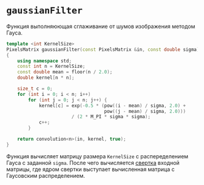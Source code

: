 # `gaussianFilter`

Функция выполняюющая сглаживание от шумов изображения методом Гауса.

```C++
template <int KernelSize>
PixelsMatrix gaussianFilter(const PixelsMatrix &in, const double sigma)
{
    using namespace std;
    const int n = KernelSize;
    const double mean = floor(n / 2.0);
    double kernel[n * n];

    size_t c = 0;
    for (int i = 0; i < n; i++)
        for (int j = 0; j < n; j++) {
            kernel[c] = exp(-0.5 * (pow((i - mean) / sigma, 2.0) +
                                    pow((j - mean) / sigma, 2.0)))
                        / (2 * M_PI * sigma * sigma);
            c++;
        }

    return convolution<n>(in, kernel, true);
}
```

Функция вычисляет матрицу размера `KernelSize` с распеределением Гауса с заданной `sigma`. После чего вычисляется [свертка](convolution.md) входной матрицы, где ядром свертки выступает вычисленная матрица с Гаусовским распределением.